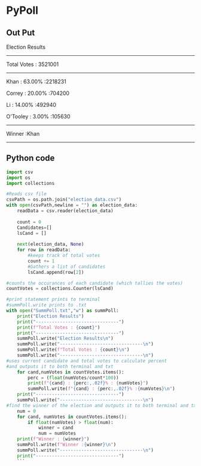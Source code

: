 # PyPoll
## Out Put
Election Results

-------------------------------

Total Votes : 3521001

-------------------------------

Khan : 63.00% :2218231

Correy : 20.00% :704200

Li : 14.00% :492940

O'Tooley : 3.00% :105630

-------------------------------

Winner :Khan

-------------------------------

## Python code

```python
import csv 
import os 
import collections 

#Reads csv file
csvPath = os.path.join("election_data.csv")
with open(csvPath,newline = "") as election_data:
    readData = csv.reader(election_data)
    
    count = 0
    Candidates=[]
    lsCand = []
    
    next(election_data, None)
    for row in readData: 
        #keeps track of total votes
        count += 1       
        #Gathers a list of candidates
        lsCand.append(row[2])

#counts the occurances of each candidate (which tallies the votes)
countVotes = collections.Counter(lsCand)

#print statement prints to terminal
#summPoll.write prints to .txt
with open("SummPoll.txt","w") as summPoll:
    print("Election Results")
    print("-------------------------------")
    print(f"Total Votes : {count}")
    print("-------------------------------")
    summPoll.write("Election Results\n")
    summPoll.write("-------------------------------\n")
    summPoll.write(f"Total Votes : {count}\n")
    summPoll.write("-------------------------------\n")
#uses current candidate and total votes to calculate percent 
#and outputs it to both terminal and txt
    for cand,numVotes in countVotes.items():
        perc = (float(numVotes/count*100))
        print(f"{cand} : {perc:,.02f}% : {numVotes}")
        summPoll.write(f"{cand} : {perc:,.02f}% :{numVotes}\n")
    print("-------------------------------")
    summPoll.write("-------------------------------\n")
#find the winner of the election and outputs it to both terminal and txt
    num = 0
    for cand, numVotes in countVotes.items():
        if float(numVotes) > float(num):
            winner = cand
            num = numVotes
    print(f"Winner : {winner}")
    summPoll.write(f"Winner :{winner}\n")
    summPoll.write("-------------------------------\n")
    print("-------------------------------")
    ```
